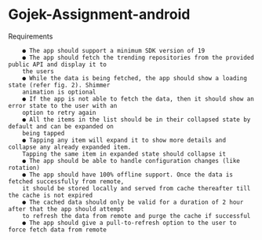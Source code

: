 # Gojek-Assignment-android

Requirements

        ● The app should support a minimum SDK version of 19
        ● The app should fetch the trending repositories from the provided public API and display it to
        the users 
        ● While the data is being fetched, the app should show a loading state (refer fig. 2). Shimmer
        animation is optional
        ● If the app is not able to fetch the data, then it should show an error state to the user with an
        option to retry again 
        ● All the items in the list should be in their collapsed state by default and can be expanded on
        being tapped 
        ● Tapping any item will expand it to show more details and collapse any already expanded item.
        Tapping the same item in expanded state should collapse it
        ● The app should be able to handle configuration changes (like rotation)
        ● The app should have 100% offline support. Once the data is fetched successfully from remote,
        it should be stored locally and served from cache thereafter till the cache is not expired
        ● The cached data should only be valid for a duration of 2 hour after that the app should attempt
        to refresh the data from remote and purge the cache if successful
        ● The app should give a pull-to-refresh option to the user to force fetch data from remote 
